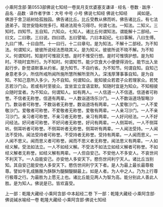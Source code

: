 小乘阿含部·第0553部佛说七知经一卷吴月支优婆塞支谦译
· 经名 · 卷数 · 跋序
· 品名 · 品数 · 译作者字体：大号 中号 小号
佛说七知经
佛说七知经
　　闻如是。佛游于舍卫祇树给孤独园。佛告诸比丘。比丘受教从佛而听。佛告诸比丘。有七法道弟子。现世安隐和悦多行。精进法观令习得尽。何谓七法。一知法。二知义。三知时。四知节。五自知。六知众。七知人。诸比丘何谓知法。谓能解十二部经。一曰文。二曰歌。三曰说。四曰颂。五曰譬喻。六曰本起纪。七曰事解。八曰生傅。九曰广博。十曰自然。十一曰行。十二曰章句。是为知法。不解十二部经。为不知法。何谓知义。彼彼所说经法悉晓其义。是为知义。彼彼所说不晓不解。为不知义。何谓知时。知是时可惟寂灭想。是时不惟受行想。是时可惟慎护想。是为知时。不晓时宜所行。为不知时。何谓知节。能少饮食大小便便得消化。能节出入坐起行步。卧觉语默事从约省。是为知节。不自约省。为不知节。何谓自知。自知己身意老多少。所信所戒所闻所施所慧所解所至所入。深浅厚薄事事自知。是为自知。不知己意所入多少。为不自知。何谓知众。能知彼众若君子众若理家众。若梵志若沙门众。若或有时至彼众。宜坐宜立宜语宜默。知随时宜是为知众。不知相彼众随时宜者。为不知众。何谓知人。如有两人。一人信道一人不信道。信道者可称誉。不信者无称誉。信道有两辈。一人数诣道场乐沙门。一人不数诣道场智略沙门。数诣者可称誉。不数诣者无称誉。数诣道场有两辈。一人爱敬沙门。一人不爱敬沙门。爱敬者可称誉。不爱敬者无称誉。爱敬有两辈。一人亲习沙门。一人不亲习沙门。亲习者可称誉。不亲习者无称誉。亲习有两辈。一人好问经法。一人不好问经法。好问者可称誉。不好问者无称誉。好问有两辈。一人侧耳听。一人不侧耳听。侧耳听者可称誉。不侧耳听者无称誉。侧耳听有两辈。一人闻法受持。一人闻法不受持。闻法受持者可称誉。不受持者无称誉。受持有两辈。一人闻而思义。一人闻不思义。闻而思义者可称誉。闻而不思义者无称誉。闻法思义有两辈。一人如经义解。受法如法立。一人不如经义解。不受法不如法立如经义解者可称誉。不如经义解者无称誉。如经义解有两辈。一人但自安己。不安他人不多安人。不哀世间不利天下。一人自能安己。亦安他人多安天下。愍伤世间利宁天人。诸比丘当别知。其自安己能安他人多安天下。愍伤世间利宁天下者。是人为最上最长最尊极尊。譬如牛乳成酪酪为酥酥为醍醐醍醐最上。如是人者。为人中之人。乃为上行尊行极尊之行。为最胜为上愿无上也。诸比丘能见两人为智为高。能分别此人善此人胜。是为知人。佛说是已。皆欢喜受。

上一部：乾隆大藏经·小乘阿含部·中本起经二卷
下一部：乾隆大藏经·小乘阿含部·佛说碱水喻经一卷
乾隆大藏经·小乘阿含部·佛说七知经